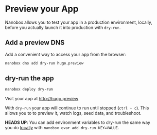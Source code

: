 # Preview your App

Nanobox allows you to test your app in a production environment, locally, before you actually launch it into production with `dry-run`.

## Add a preview DNS
Add a convenient way to access your app from the browser:

```bash
nanobox dns add dry-run hugo.preview
```

## dry-run the app

```bash
nanobox deploy dry-run
```

Visit your app at <a href="http://hugo.preview" target="\_blank">http://hugo.preview</a>

With `dry-run` your app will continue to run until stopped (`ctrl + c`). This allows you to to preview it, watch logs, seed data, and troubleshoot.

**HEADS UP**: You can add environment variables to dry-run the same way you do [locally](/golang/hugo/local-evars) with `nanobox evar add dry-run KEY=VALUE`.
